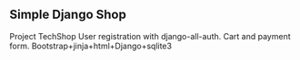 ## Simple Django Shop

Project TechShop
User registration with django-all-auth. Cart and payment form.
Bootstrap+jinja+html+Django+sqlite3